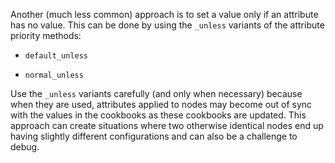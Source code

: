 Another (much less common) approach is to set a value only if an
attribute has no value. This can be done by using the `_unless` variants
of the attribute priority methods:

-   `default_unless`

-   `normal_unless`

Use the `_unless` variants carefully (and only when necessary) because
when they are used, attributes applied to nodes may become out of sync
with the values in the cookbooks as these cookbooks are updated. This
approach can create situations where two otherwise identical nodes end
up having slightly different configurations and can also be a challenge
to debug.



</div>

</div>